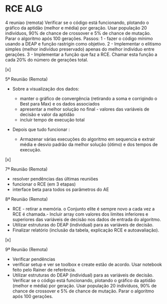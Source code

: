 # RCE ALG

4 reuniao (remota) Verificar se o código está funcionando, plotando o gráfico da aptidão (melhor e média) por geração. Usar população 20 indivíduos, 90% de chance de crossover e 5% de chance de mutação. Parar o algoritmo após 100 gerações.
Passos:
1 - fazer o código mínimo usando a DEAP e função rastrigin como objetivo.
2 - Implementar o elitismo simples (melhor indivíduo preservado) apenas do melhor indivíduo entre gerações.
3 - Implementar a função que faz a RCE. Chamar esta função a cada 20% do número de gerações total.

[x]

5ª Reunião (Remota)

- Sobre a visualização dos dados:
  - manter o gráfico de convergência (retirando a soma e corrigindo o Best para Max) e os dados associados
  - apresentar a melhor solução no final - valores das variáveis de decisão e valor da aptidão
  - incluir tempo de execução total

- Depois que tudo funcionar :
  - Armazenar várias execuções do algoritmo em sequencia e extrair média e desvio padrão da melhor solução (ótimo) e dos tempos de execução.

[x]

7ª Reunião (Remota)

- resolver pendências das últimas reuniões
- funcionar o RCE (em 3 etapas)
- interface beta para todos os parâmetros do AE

8ª Reunião (Remota)

- RCE - retirar a memória. o Conjunto elite é sempre novo a cada vez a RCE é chamada.- Incluir array com valores dos limites inferiores e superiores das variáveis de decisão nos dados de entrada do algoritmo.
- Utilizar estruturas do DEAP (individual) para as variáveis de decisão.
- Finalizar relatório (inclusão da tabela, explicação RCE e autoavaliação).

[x]

9ª Reunião (Remota)

- Verificar pendências
- verificar setup e ver se toolbox e create estão de acordo. Usar notebook feito pelo Rainer de referência.
- Utilizar estruturas do DEAP (individual) para as variáveis de decisão.
 Verificar se o código está funcionando, plotando o gráfico da aptidão (melhor e média) por geração. Usar população 20 indivíduos, 90% de chance de crossover e 5% de chance de mutação. Parar o algoritmo após 100 gerações.

